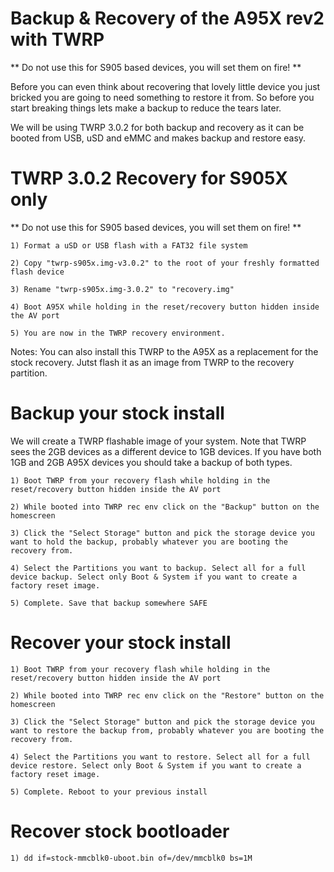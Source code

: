 # Backup & Recovery of the A95X rev2 with TWRP
** Do not use this for S905 based devices, you will set them on fire! **


Before you can even think about recovering that lovely little device you just bricked you are going to need something to restore it from. So before you start breaking things lets make a backup to reduce the tears later.

We will be using TWRP 3.0.2 for both backup and recovery as it can be booted from USB, uSD and eMMC and makes backup and restore easy.

# TWRP 3.0.2 Recovery for S905X only
** Do not use this for S905 based devices, you will set them on fire! **


	1) Format a uSD or USB flash with a FAT32 file system

	2) Copy "twrp-s905x.img-v3.0.2" to the root of your freshly formatted flash device

	3) Rename "twrp-s905x.img-3.0.2" to "recovery.img"

	4) Boot A95X while holding in the reset/recovery button hidden inside the AV port

	5) You are now in the TWRP recovery environment.


Notes: You can also install this TWRP to the A95X as a replacement for the stock recovery. Jutst flash it as an image from TWRP to the recovery partition.


# Backup your stock install
We will create a TWRP flashable image of your system. Note that TWRP sees the 2GB devices as a different device to 1GB devices. If you have both 1GB and 2GB A95X devices you should take a backup of both types.


	1) Boot TWRP from your recovery flash while holding in the reset/recovery button hidden inside the AV port

	2) While booted into TWRP rec env click on the "Backup" button on the homescreen

	3) Click the "Select Storage" button and pick the storage device you want to hold the backup, probably whatever you are booting the recovery from.

	4) Select the Partitions you want to backup. Select all for a full device backup. Select only Boot & System if you want to create a factory reset image.

	5) Complete. Save that backup somewhere SAFE


# Recover your stock install


	1) Boot TWRP from your recovery flash while holding in the reset/recovery button hidden inside the AV port

	2) While booted into TWRP rec env click on the "Restore" button on the homescreen

	3) Click the "Select Storage" button and pick the storage device you want to restore the backup from, probably whatever you are booting the recovery from.

	4) Select the Partitions you want to restore. Select all for a full device restore. Select only Boot & System if you want to create a factory reset image.

	5) Complete. Reboot to your previous install


# Recover stock bootloader

	1) dd if=stock-mmcblk0-uboot.bin of=/dev/mmcblk0 bs=1M
